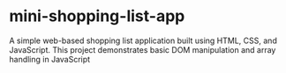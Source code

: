 # mini-shopping-list-app
A simple web-based shopping list application built using HTML, CSS, and JavaScript.  This project demonstrates basic DOM manipulation and array handling in JavaScript
